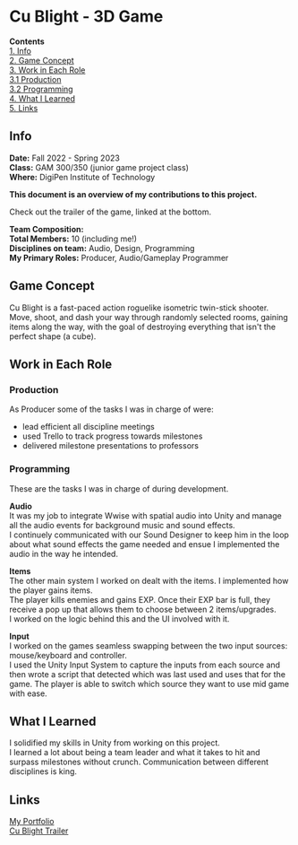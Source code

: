 # Cu Blight - 3D Game
**Contents**  
[1. Info](#info)  
[2. Game Concept](#game-concept)  
[3. Work in Each Role](#work-in-each-role)  
[3.1 Production](#production)  
[3.2 Programming](#programming)  
[4. What I Learned](#what-i-learned)  
[5. Links](#links)  

## Info
**Date:** Fall 2022 - Spring 2023  
**Class:** GAM 300/350 (junior game project class)  
**Where:** DigiPen Institute of Technology  

**This document is an overview of my contributions to this project.**  

Check out the trailer of the game, linked at the bottom.  

**Team Composition:**  
**Total Members:** 10 (including me!)  
**Disciplines on team:** Audio, Design, Programming  
**My Primary Roles:** Producer, Audio/Gameplay Programmer

## Game Concept
Cu Blight is a fast-paced action roguelike isometric twin-stick shooter. Move, shoot, and dash your way through randomly selected rooms, gaining items along the way, with the goal of destroying everything that isn't the perfect shape (a cube).  

## Work in Each Role
### Production
As Producer some of the tasks I was in charge of were:  
- lead efficient all discipline meetings
- used Trello to track progress towards milestones
- delivered milestone presentations to professors

### Programming
These are the tasks I was in charge of during development.  

**Audio**  
It was my job to integrate Wwise with spatial audio into Unity and manage all the audio events for background music and sound effects.  
I continuely communicated with our Sound Designer to keep him in the loop about what sound effects the game needed and ensue I implemented the audio in the way he intended.  

**Items**  
The other main system I worked on dealt with the items. I implemented how the player gains items.  
The player kills enemies and gains EXP. Once their EXP bar is full, they receive a pop up that allows them to choose between 2 items/upgrades.  
I worked on the logic behind this and the UI involved with it.  

**Input**  
I worked on the games seamless swapping between the two input sources: mouse/keyboard and controller.  
I used the Unity Input System to capture the inputs from each source and then wrote a script that detected which was last used and uses that for the game. The player is able to switch which source they want to use mid game with ease.
## What I Learned
I solidified my skills in Unity from working on this project.  
I learned a lot about being a team leader and what it takes to hit and surpass milestones without crunch. Communication between different disciplines is king.  

## Links
[My Portfolio](https://github.com/ksanti6/portfolio)  
[Cu Blight Trailer](https://youtu.be/JvKE0z_sxak?si=2lX8I51YkoN9INUX)  